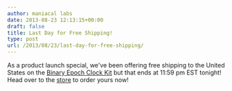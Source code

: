 ```yaml
---
author: maniacal labs
date: 2013-08-23 12:13:15+00:00
draft: false
title: Last Day for Free Shipping!
type: post
url: /2013/08/23/last-day-for-free-shipping/
---
```


As a product launch special, we've been offering free shipping to the United States on the [Binary Epoch Clock Kit](/product/becv1/) but that ends at 11:59 pm EST tonight! Head over to the [store](/product/becv1/) to order yours now!


